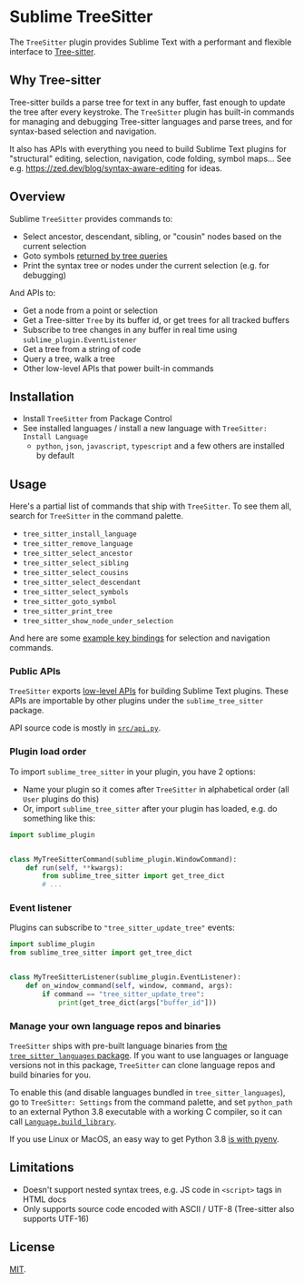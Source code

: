 # Sublime TreeSitter

The `TreeSitter` plugin provides Sublime Text with a performant and flexible interface to [Tree-sitter](https://tree-sitter.github.io/tree-sitter/).

## Why Tree-sitter

Tree-sitter builds a parse tree for text in any buffer, fast enough to update the tree after every keystroke. The `TreeSitter` plugin has built-in commands for managing and debugging Tree-sitter languages and parse trees, and for syntax-based selection and navigation.

It also has APIs with everything you need to build Sublime Text plugins for "structural" editing, selection, navigation, code folding, symbol maps… See e.g. https://zed.dev/blog/syntax-aware-editing for ideas.

## Overview

Sublime `TreeSitter` provides commands to:

- Select ancestor, descendant, sibling, or "cousin" nodes based on the current selection
- Goto symbols [returned by tree queries](./queries)
- Print the syntax tree or nodes under the current selection (e.g. for debugging)

And APIs to:

- Get a node from a point or selection
- Get a Tree-sitter `Tree` by its buffer id, or get trees for all tracked buffers
- Subscribe to tree changes in any buffer in real time using `sublime_plugin.EventListener`
- Get a tree from a string of code
- Query a tree, walk a tree
- Other low-level APIs that power built-in commands

## Installation

- Install `TreeSitter` from Package Control
- See installed languages / install a new language with `TreeSitter: Install Language`
    - `python`, `json`, `javascript`, `typescript` and a few others are installed by default

## Usage

Here's a partial list of commands that ship with `TreeSitter`. To see them all, search for `TreeSitter` in the command palette.

- `tree_sitter_install_language`
- `tree_sitter_remove_language`
- `tree_sitter_select_ancestor`
- `tree_sitter_select_sibling`
- `tree_sitter_select_cousins`
- `tree_sitter_select_descendant`
- `tree_sitter_select_symbols`
- `tree_sitter_goto_symbol`
- `tree_sitter_print_tree`
- `tree_sitter_show_node_under_selection`

And here are some [example key bindings](https://github.com/kylebebak/sublime_text_config/blob/aa2af3aadef035318009299504c161ba6d125f16/Default%20(OSX).sublime-keymap#L384-L577) for selection and navigation commands.

### Public APIs

`TreeSitter` exports [low-level APIs](./src/lib/sublime_tree_sitter/__init__.py) for building Sublime Text plugins. These APIs are importable by other plugins under the `sublime_tree_sitter` package.

API source code is mostly in [`src/api.py`](./src/api.py).

### Plugin load order

To import `sublime_tree_sitter` in your plugin, you have 2 options:

- Name your plugin so it comes after `TreeSitter` in alphabetical order (all `User` plugins do this)
- Or, import `sublime_tree_sitter` after your plugin has loaded, e.g. do something like this:

```py
import sublime_plugin


class MyTreeSitterCommand(sublime_plugin.WindowCommand):
    def run(self, **kwargs):
        from sublime_tree_sitter import get_tree_dict
        # ...
```

### Event listener

Plugins can subscribe to `"tree_sitter_update_tree"` events:

```py
import sublime_plugin
from sublime_tree_sitter import get_tree_dict


class MyTreeSitterListener(sublime_plugin.EventListener):
    def on_window_command(self, window, command, args):
        if command == "tree_sitter_update_tree":
            print(get_tree_dict(args["buffer_id"]))
```

### Manage your own language repos and binaries

`TreeSitter` ships with pre-built language binaries from [the `tree_sitter_languages` package](https://github.com/grantjenks/py-tree-sitter-languages). If you want to use languages or language versions not in this package, `TreeSitter` can clone language repos and build binaries for you.

To enable this (and disable languages bundled in `tree_sitter_languages`), go to `TreeSitter: Settings` from the command palette, and set `python_path` to an external Python 3.8 executable with a working C compiler, so it can call [`Language.build_library`](https://github.com/tree-sitter/py-tree-sitter/blob/565f1654d1849e966c77326e11e65ba6ef530feb/tree_sitter/__init__.py#L63).

If you use Linux or MacOS, an easy way to get Python 3.8 [is with pyenv](https://github.com/pyenv/pyenv).

## Limitations

- Doesn't support nested syntax trees, e.g. JS code in `<script>` tags in HTML docs
- Only supports source code encoded with ASCII / UTF-8 (Tree-sitter also supports UTF-16)

## License

[MIT](https://opensource.org/licenses/MIT).

